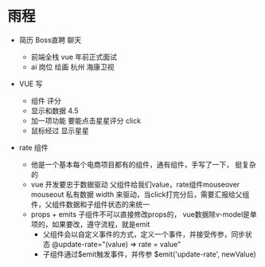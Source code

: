 # 雨程

- 简历
    Boss直聘 聊天
    - 前端全栈 vue 年前正式面试
    - ai 岗位 绘画
    杭州 海康卫视

- VUE 写
    - 组件 评分
    - 显示和数据 4.5
    - 加一项功能 要能点击星星评分 click
    - 鼠标经过 显示星星

- rate 组件
    - 他是一个基本每个电商项目都有的组件，通有组件，手写了一下， 挺复杂的
    - vue 开发要忠于数据驱动
        父组件给我们value，rate组件mouseover mouseout 私有数据 width 来驱动，当click打完分后，需要汇报给父组件，父组件数据和子组件状态的来统一
    - props + emits
        子组件不可以直接修改props的， vue数据除v-model是单项的，如果要改，遵守流程，就是emit
        - 父组件会以自定义事件的方式，定义一个事件，并接受传参，同步状态
            @update-rate="(value) => rate = value"
        - 子组件通过$emit触发事件，并传参
            $emit('update-rate', newValue)
